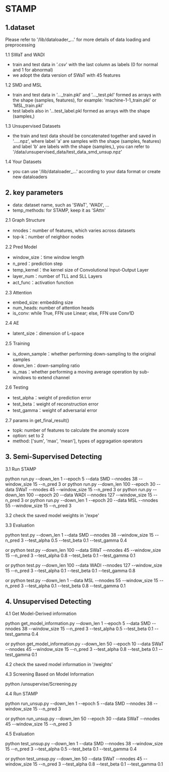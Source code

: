 # STAMP

## 1.dataset

Please refer to '/lib/dataloader_...' for more details of data loading and preprocessing

1.1 SWaT and WADI
- train and test data in '.csv' with the last column as labels (0 for normal and 1 for abnormal)
- we adopt the data version of SWaT with 45 features

1.2 SMD and MSL
- train and test data in '..._train.pkl' and '..._test.pkl' formed as arrays with the shape (samples, features), for example: 'machine-1-1_train.pkl' or 'MSL_train.pkl'
- test labels also in '...test_label.pkl formed as arrays with the shape (samples,)

1.3 Unsupervised Datasets
- the train and test data should be concatenated together and saved in '.....npz', where label 'a' are samples with the shape (samples, features) and label 'b' are labels with the shape (samples,), you can refer to '/data/unsupervised_data/test_data_smd_unsup.npz'

1.4 Your Datasets
- you can use '/lib/dataloader_...' according to your data format or create new dataloaders

## 2. key parameters

- data: dataset name, such as 'SWaT', 'WADI', ...
- temp_methods: for STAMP, keep it as 'SAttn'

2.1 Graph Structure
- nnodes：number of features, which varies across datasets
- top-k：number of neighbor nodes


2.2 Pred Model
- window_size：time window length
- n_pred：prediction step
- temp_kernel：the kernel size of Convolutional Input-Output Layer
- layer_num：number of TLL and SLL Layers
- act_func：activation function

2.3 Attention
- embed_size: embedding size
- num_heads: number of attention heads
- is_conv: while True, FFN use Linear; else, FFN use Conv1D
 
2.4 AE
- latent_size：dimension of L-space


2.5 Training

- is_down_sample：whether performing down-sampling to the original samples
- down_len：down-sampling ratio
- is_mas：whether performing a moving average operation by sub-windows to extend channel

2.6 Testing
- test_alpha：weight of prediction error
- test_beta：weight of reconstruction error
- test_gamma：weight of adversarial error

2.7 params in get_final_result()
- topk: number of features to calculate the anomaly score
- option: set to 2
- method: ['sum', 'max', 'mean'], types of aggragation operators

## 3. Semi-Supervised Detecting

3.1 Run STAMP

python run.py --down_len 1 --epoch 5 --data SMD --nnodes 38 --window_size 15 --n_pred 3
or python run.py --down_len 100 --epoch 30 --data SWaT --nnodes 45 --window_size 15 --n_pred 3
or python run.py --down_len 100 --epoch 20 --data WADI --nnodes 127 --window_size 15 --n_pred 3
or python run.py --down_len 1 --epoch 20 --data MSL --nnodes 55 --window_size 15 --n_pred 3

3.2 
check the saved model weights in '/expe'

3.3 Evaluation

python test.py --down_len 1 --data SMD --nnodes 38 --window_size 15 --n_pred 3 --test_alpha 0.5 --test_beta 0.1 --test_gamma 0.4 

or python test.py --down_len 100 --data SWaT --nnodes 45 --window_size 15 --n_pred 3 --test_alpha 0.8 --test_beta 0.1 --test_gamma 0.1

or python test.py --down_len 100 --data WADI --nnodes 127 --window_size 15 --n_pred 3 --test_alpha 0.1 --test_beta 0.1 --test_gamma 0.8

or python test.py --down_len 1 --data MSL --nnodes 55 --window_size 15 --n_pred 3 --test_alpha 0.1 --test_beta 0.8 --test_gamma 0.1

## 4. Unsupervised Detecting

4.1 Get Model-Derived information

python get_model_information.py --down_len 1 --epoch 5 --data SMD --nnodes 38 --window_size 15 --n_pred 3 --test_alpha 0.5 --test_beta 0.1 --test_gamma 0.4

or python get_model_information.py --down_len 50 --epoch 10 --data SWaT --nnodes 45 --window_size 15 --n_pred 3 --test_alpha 0.8 --test_beta 0.1 --test_gamma 0.1

4.2 
check the saved model information in '/weights'

4.3 Screening Based on Model Information

python /unsupervise/Screening.py

4.4 Run STAMP

python run_unsup.py --down_len 1 --epoch 5 --data SMD --nnodes 38 --window_size 15 --n_pred 3

or python run_unsup.py --down_len 50 --epoch 30 --data SWaT --nnodes 45 --window_size 15 --n_pred 3

4.5 Evaluation

python test_unsup.py --down_len 1 --data SMD --nnodes 38 --window_size 15 --n_pred 3 --test_alpha 0.5 --test_beta 0.1 --test_gamma 0.4 

or python test_unsup.py --down_len 50 --data SWaT --nnodes 45 --window_size 15 --n_pred 3 --test_alpha 0.8 --test_beta 0.1 --test_gamma 0.1





